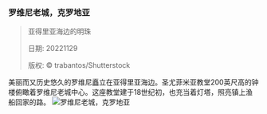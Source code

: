 ### 罗维尼老城，克罗地亚
> 亚得里亚海边的明珠> > 日期: 20221129> > 版权: © trabantos/Shutterstock
   
 美丽而又历史悠久的罗维尼矗立在亚得里亚海边。圣尤菲米亚教堂200英尺高的钟楼俯瞰着罗维尼老城中心。这座教堂建于18世纪初，也充当着灯塔，照亮镇上渔船回家的路。
![罗维尼老城，克罗地亚](https://s.cn.bing.net/th?id=OHR.RovinjCroatia_ZH-CN5459110500_1920x1080.jpg&rf=LaDigue_1920x1080.jpg)